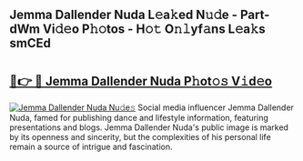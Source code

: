 ## Jemma Dallender Nuda L𝚎a𝚔ed N𝚞𝚍e - Part-dWm Vi𝚍𝚎o P𝚑𝚘tos - H𝚘𝚝 O𝚗𝚕yf𝚊ns L𝚎a𝚔s smCEd

# <h2><a href="http://kf41w8l.oniu.top/?m=Jemma+Dallender+Nuda">🔗👉 🔴 Jemma Dallender Nuda P𝚑ot𝚘𝚜 V𝚒d𝚎o</a></h2>

[![Jemma Dallender Nuda Nu𝚍e𝚜](https://i.imgur.com/0qMVB7G.gif)](http://kf41w8l.oniu.top/?m=Jemma+Dallender+Nuda)
Social media influencer Jemma Dallender Nuda, famed for publishing dance and lifestyle information, featuring presentations and blogs. Jemma Dallender Nuda's public image is marked by its openness and sincerity, but the complexities of his personal life remain a source of intrigue and fascination.  
